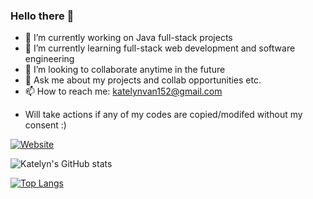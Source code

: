 ### Hello there 🌟

- 🔭 I’m currently working on Java full-stack projects
- 🌱 I’m currently learning full-stack web development and software engineering
- 👯 I’m looking to collaborate anytime in the future
- 💬 Ask me about my projects and collab opportunities etc. 
- 📫 How to reach me: katelynvan152@gmail.com
* Will take actions if any of my codes are copied/modifed without my consent :)

[![Website](https://img.shields.io/website?label=PORTFOLIO_SITE&style=for-the-badge&url=https%3A%2F%2Fcodestackr.com)](https://yma-van2020.github.io/portfolio_site/)

![Katelyn's GitHub stats](https://github-readme-stats.vercel.app/api?username=Yma-Van2020&count_private=true&show_icons=true&theme=bear)

[![Top Langs](https://github-readme-stats.vercel.app/api/top-langs/?username=Yma-Van2020&langs_count=10&theme=radical)](https://github.com/Yma-Van2020/github-readme-stats)


